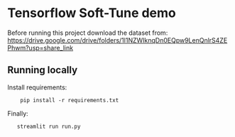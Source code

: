 # Tensorflow Soft-Tune demo
Before running this project download the dataset from: https://drive.google.com/drive/folders/1l1NZWIknqDn0EQpw9LenQnlrS4ZEPhwm?usp=share_link
## Running locally
Install requirements:
```
    pip install -r requirements.txt
```

Finally:
```
   streamlit run run.py
```



